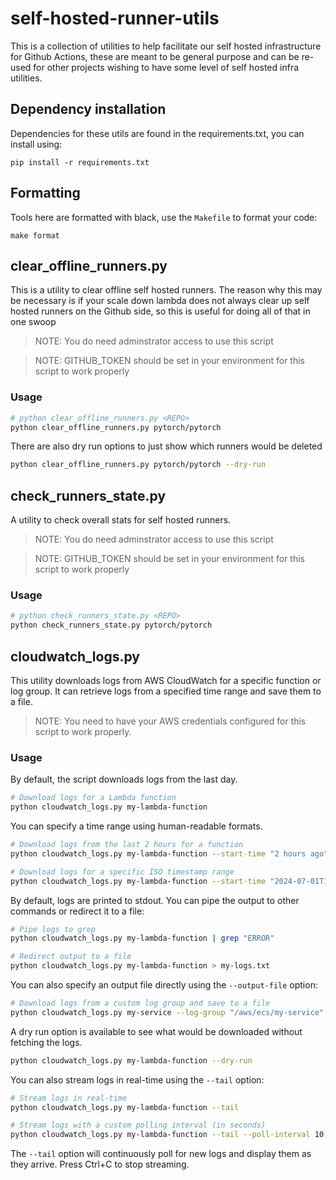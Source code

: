 # self-hosted-runner-utils

This is a collection of utilities to help facilitate our self hosted infrastructure for Github Actions,
these are meant to be general purpose and can be re-used for other projects wishing to have some level
of self hosted infra utilities.

## Dependency installation

Dependencies for these utils are found in the requirements.txt, you can install using:

```
pip install -r requirements.txt
```

## Formatting

Tools here are formatted with black, use the `Makefile` to format your code:

```
make format
```

## clear_offline_runners.py

This is a utility to clear offline self hosted runners. The reason why this may be necessary is if your
scale down lambda does not always clear up self hosted runners on the Github side, so this is useful for
doing all of that in one swoop

> NOTE: You do need adminstrator access to use this script

> NOTE: GITHUB_TOKEN should be set in your environment for this script to work properly

### Usage

```bash
# python clear_offline_runners.py <REPO>
python clear_offline_runners.py pytorch/pytorch
```

There are also dry run options to just show which runners would be deleted


```bash
python clear_offline_runners.py pytorch/pytorch --dry-run
```

## check_runners_state.py

A utility to check overall stats for self hosted runners.

> NOTE: You do need adminstrator access to use this script

> NOTE: GITHUB_TOKEN should be set in your environment for this script to work properly

### Usage

```bash
# python check_runners_state.py <REPO>
python check_runners_state.py pytorch/pytorch
```

## cloudwatch_logs.py

This utility downloads logs from AWS CloudWatch for a specific function or log group. It can retrieve logs from a specified time range and save them to a file.

> NOTE: You need to have your AWS credentials configured for this script to work properly.

### Usage

By default, the script downloads logs from the last day.

```bash
# Download logs for a Lambda function
python cloudwatch_logs.py my-lambda-function
```

You can specify a time range using human-readable formats.

```bash
# Download logs from the last 2 hours for a function
python cloudwatch_logs.py my-lambda-function --start-time "2 hours ago" --end-time "now"

# Download logs for a specific ISO timestamp range
python cloudwatch_logs.py my-lambda-function --start-time "2024-07-01T10:00:00" --end-time "2024-07-01T12:00:00"
```

By default, logs are printed to stdout. You can pipe the output to other commands or redirect it to a file:

```bash
# Pipe logs to grep
python cloudwatch_logs.py my-lambda-function | grep "ERROR"

# Redirect output to a file
python cloudwatch_logs.py my-lambda-function > my-logs.txt
```

You can also specify an output file directly using the `--output-file` option:

```bash
# Download logs from a custom log group and save to a file
python cloudwatch_logs.py my-service --log-group "/aws/ecs/my-service" --output-file my-service.log
```

A dry run option is available to see what would be downloaded without fetching the logs.

```bash
python cloudwatch_logs.py my-lambda-function --dry-run
```

You can also stream logs in real-time using the `--tail` option:

```bash
# Stream logs in real-time
python cloudwatch_logs.py my-lambda-function --tail

# Stream logs with a custom polling interval (in seconds)
python cloudwatch_logs.py my-lambda-function --tail --poll-interval 10
```

The `--tail` option will continuously poll for new logs and display them as they arrive. Press Ctrl+C to stop streaming.

